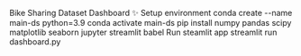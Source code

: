 Bike Sharing Dataset Dashboard ✨
Setup environment
conda create --name main-ds python=3.9
conda activate main-ds
pip install numpy pandas scipy matplotlib seaborn jupyter streamlit babel
Run steamlit app
streamlit run dashboard.py